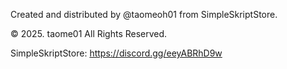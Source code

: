 Created and distributed by @taomeoh01 from SimpleSkriptStore.

© 2025. taome01 All Rights Reserved.

SimpleSkriptStore: https://discord.gg/eeyABRhD9w
